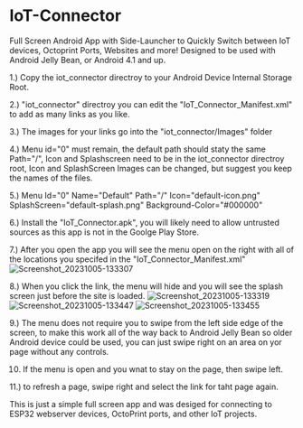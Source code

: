 # IoT-Connector
Full Screen Android App with Side-Launcher to Quickly Switch between IoT devices, Octoprint Ports, Websites and more!
Designed to be used with Android Jelly Bean, or Android 4.1 and up.

1.) Copy the iot_connector directroy to your Android Device Internal Storage Root. 

2.) "iot_connector" directroy you can edit the "IoT_Connector_Manifest.xml" to add as many links as you like.

3.) The images for your links go into the "iot_connector/Images" folder

4.) Menu id="0" must remain, the default path should staty the same Path="/", Icon and Splashscreen need to be in the iot_connector directroy root, Icon and SplashScreen Images can be changed, but suggest you keep the names of the files.

5.) Menu Id="0" Name="Default" Path="/" Icon="default-icon.png" SplashScreen="default-splash.png" Background-Color="#000000"

6.) Install the "IoT_Connector.apk", you will likely need to allow untrusted sources as this app is not in the Goolge Play Store. 

7.) After you open the app you will see the menu open on the right with all of the locations you specifed in the "IoT_Connector_Manifest.xml"
![Screenshot_20231005-133307](https://github.com/badonj001/IoT-Connector/assets/18022435/16de9317-25c7-4d77-a598-5f1c792a822a)

8.) When you click the link, the menu will hide and you will see the splash screen just before the site is loaded.
![Screenshot_20231005-133319](https://github.com/badonj001/IoT-Connector/assets/18022435/c98d8920-fd15-42e3-8da1-269d11d5e45b)
![Screenshot_20231005-133447](https://github.com/badonj001/IoT-Connector/assets/18022435/b81ff7cf-2526-4cb0-b40b-b1dfe0d08c7c)
![Screenshot_20231005-133455](https://github.com/badonj001/IoT-Connector/assets/18022435/c8171665-3edc-4698-9b59-f398f78054c3)


9.) The menu does not require you to swipe from the left side edge of the screen, to make this work all of the way back to Android Jelly Bean so older Android device could be used, you can just swipe right on an area on yor page without any controls.

10. If the menu is open and you wnat to stay on the page, then swipe left.  

11.) to refresh a page, swipe right and select the link for taht page again.


This is just a simple full screen app and was desiged for connecting to ESP32 webserver devices, OctoPrint ports, and other IoT projects.

